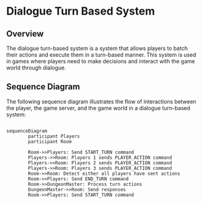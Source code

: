 # Dialogue Turn Based System

## Overview

The dialogue turn-based system is a system that allows players to batch their actions and execute them in a turn-based manner. This system is used in games where players need to make decisions and interact with the game world through dialogue.

## Sequence Diagram

The following sequence diagram illustrates the flow of interactions between the player, the game server, and the game world in a dialogue turn-based system:

```mermaid

sequenceDiagram
		participant Players
		participant Room

		Room->>Players: Send START_TURN command
		Players->>Room: Players 1 sends PLAYER_ACTION command
		Players->>Room: Players 2 sends PLAYER_ACTION command
		Players->>Room: Players 3 sends PLAYER_ACTION command
		Room->>Room: Detect either all players have sent actions
		Room->>Players: Send END_TURN command
		Room->>DungeonMaster: Process turn actions
		DungeonMaster->>Room: Send responses
		Room->>Players: Send START_TURN command

```
